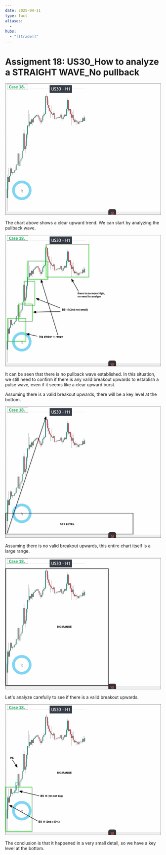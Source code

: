 ```yaml
---
date: 2025-04-11
type: fact
aliases:
  -
hubs:
  - "[[trade]]"
---
```


# Assigment 18: US30_How to analyze a STRAIGHT WAVE_No pullback

![case18-clean.png](../assets/imgs/case18-clean.png)

The chart above shows a clear upward trend. We can start by analyzing the pullback wave.

![case18-analyze-pb.png](../assets/imgs/case18-analyze-pb.png)

It can be seen that there is no pullback wave established. In this situation, we still need to confirm if there is any valid breakout upwards to establish a pulse wave, even if it seems like a clear upward burst.

Assuming there is a valid breakout upwards, there will be a key level at the bottom.

![case18-key-level.png](../assets/imgs/case18-key-level.png)

Assuming there is no valid breakout upwards, this entire chart itself is a large range.

![case18-big-range.png](../assets/imgs/case18-big-range.png)

Let's analyze carefully to see if there is a valid breakout upwards.

![case18-valid-pw.png](../assets/imgs/case18-valid-pw.png)


The conclusion is that it happened in a very small detail, so we have a key level at the bottom.



